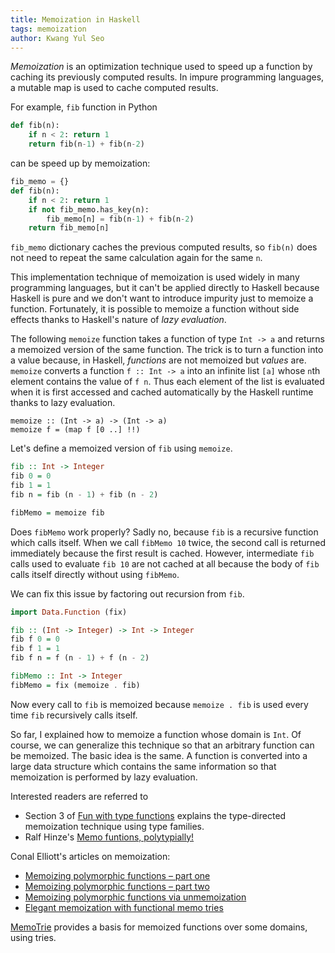 ```yaml
---
title: Memoization in Haskell
tags: memoization
author: Kwang Yul Seo
---
```

*Memoization* is an optimization technique used to speed up a function by caching its previously computed results. In impure programming languages, a mutable map is used to cache computed results.

<!--more-->

For example, `fib` function in Python

```python
def fib(n):
    if n < 2: return 1
    return fib(n-1) + fib(n-2)
```

can be speed up by memoization:

```python
fib_memo = {}
def fib(n):
    if n < 2: return 1
    if not fib_memo.has_key(n):
        fib_memo[n] = fib(n-1) + fib(n-2)
    return fib_memo[n]
```

`fib_memo` dictionary caches the previous computed results, so `fib(n)` does not need to repeat the same calculation again for the same `n`.

This implementation technique of memoization is used widely in many programming languages, but it can't be applied directly to Haskell because Haskell is pure and we don't want to introduce impurity just to memoize a function. Fortunately, it is possible to memoize a function without side effects thanks to Haskell's nature of *lazy evaluation*.

The following `memoize` function takes a function of type `Int -> a` and returns a memoized version of the same function. The trick is to turn a function into a value because, in Haskell, *functions* are not memoized but *values* are. `memoize` converts a function `f :: Int -> a` into an infinite list `[a]` whose `n`th element contains the value of `f n`. Thus each element of the list is evaluated when it is first accessed and cached automatically by the Haskell runtime thanks to lazy evaluation.

```
memoize :: (Int -> a) -> (Int -> a)
memoize f = (map f [0 ..] !!)
```

Let's define a memoized version of `fib` using `memoize`.

```haskell
fib :: Int -> Integer
fib 0 = 0
fib 1 = 1
fib n = fib (n - 1) + fib (n - 2)

fibMemo = memoize fib
```

Does `fibMemo` work properly? Sadly no, because `fib` is a recursive function which calls itself. When we call `fibMemo 10` twice, the second call is returned immediately because the first result is cached. However, intermediate `fib` calls used to evaluate `fib 10` are not cached at all because the body of `fib` calls itself directly without using `fibMemo`.

We can fix this issue by factoring out recursion from `fib`.

```haskell
import Data.Function (fix)

fib :: (Int -> Integer) -> Int -> Integer
fib f 0 = 0
fib f 1 = 1
fib f n = f (n - 1) + f (n - 2)

fibMemo :: Int -> Integer
fibMemo = fix (memoize . fib)
```

Now every call to `fib` is memoized because `memoize . fib` is used every time `fib` recursively calls itself.

So far, I explained how to memoize a function whose domain is `Int`. Of course, we can generalize this technique so that an arbitrary function can be memoized. The basic idea is the same. A function is converted into a large data structure which contains the same information so that memoization is performed by lazy evaluation.

Interested readers are referred to

* Section 3 of [Fun with type functions][fun] explains the type-directed memoization technique using type families.
* Ralf Hinze's [Memo funtions, polytypially!][ralf]

Conal Elliott's articles on memoization:

* [Memoizing polymorphic functions – part one][elliott1]
* [Memoizing polymorphic functions – part two][elliott2]
* [Memoizing polymorphic functions via unmemoization][elliott3]
* [Elegant memoization with functional memo tries][elliott4]

[MemoTrie][MemoTrie] provides a basis for memoized functions over some domains, using tries.

[fun]: https://wiki.haskell.org/Simonpj/Talk:FunWithTypeFuns
[elliott1]: http://conal.net/blog/posts/memoizing-polymorphic-functions-part-one
[elliott2]: http://conal.net/blog/posts/memoizing-polymorphic-functions-part-two
[elliott3]: http://conal.net/blog/posts/memoizing-polymorphic-functions-via-unmemoization
[elliott4]: http://conal.net/blog/posts/elegant-memoization-with-functional-memo-tries
[ralf]: http://citeseerx.ist.psu.edu/viewdoc/download?doi=10.1.1.43.3272&rep=rep1&type=pdf
[MemoTrie]: https://hackage.haskell.org/package/MemoTrie-0.6.7
